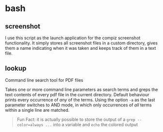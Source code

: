 bash
====

screenshot
-----

I use this script as the launch application for the compiz screenshot 
functionality. It simply stores all screenshot files in a custom directory,
gives them a name indicating when it was taken and keeps track of them in
a text file.

lookup
----

Command line search tool for PDF files

Takes one or more command line parameters as search terms and greps the 
text contents of every pdf file in the current directory. Default behaviour 
prints every occurrence of *any* of the terms. Using the option `-a` as the
last parameter switches to AND mode, in which only occurrences of *all* terms
within a single line are matched. 

> Fun Fact: it is actually possible to store the output of a 
> `grep --color=always ...` into a variable and `echo` the colored output
